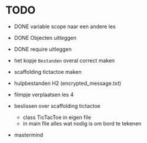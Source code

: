 # TODO

* DONE variable scope naar een andere les
* DONE Objecten uitleggen
* DONE require uitleggen
* het kopje `Bestanden` overal correct maken
* scaffolding tictactoe maken
* hulpbestanden H2 (encrypted_message.txt)

* filmpje verplaatsen les 4

* beslissen over scaffolding tictactoe
  - class TicTacToe in eigen file
  - in main file alles wat nodig is om bord te tekenen

* mastermind
